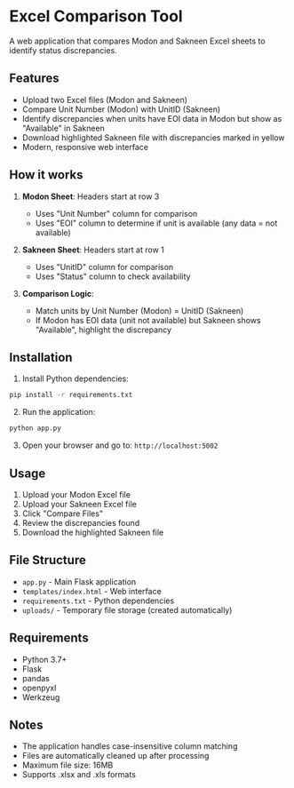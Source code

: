 # Excel Comparison Tool

A web application that compares Modon and Sakneen Excel sheets to identify status discrepancies.

## Features

- Upload two Excel files (Modon and Sakneen)
- Compare Unit Number (Modon) with UnitID (Sakneen)
- Identify discrepancies when units have EOI data in Modon but show as "Available" in Sakneen
- Download highlighted Sakneen file with discrepancies marked in yellow
- Modern, responsive web interface

## How it works

1. **Modon Sheet**: Headers start at row 3

   - Uses "Unit Number" column for comparison
   - Uses "EOI" column to determine if unit is available (any data = not available)

2. **Sakneen Sheet**: Headers start at row 1

   - Uses "UnitID" column for comparison
   - Uses "Status" column to check availability

3. **Comparison Logic**:
   - Match units by Unit Number (Modon) = UnitID (Sakneen)
   - If Modon has EOI data (unit not available) but Sakneen shows "Available", highlight the discrepancy

## Installation

1. Install Python dependencies:

```bash
pip install -r requirements.txt
```

2. Run the application:

```bash
python app.py
```

3. Open your browser and go to: `http://localhost:5002`

## Usage

1. Upload your Modon Excel file
2. Upload your Sakneen Excel file
3. Click "Compare Files"
4. Review the discrepancies found
5. Download the highlighted Sakneen file

## File Structure

- `app.py` - Main Flask application
- `templates/index.html` - Web interface
- `requirements.txt` - Python dependencies
- `uploads/` - Temporary file storage (created automatically)

## Requirements

- Python 3.7+
- Flask
- pandas
- openpyxl
- Werkzeug

## Notes

- The application handles case-insensitive column matching
- Files are automatically cleaned up after processing
- Maximum file size: 16MB
- Supports .xlsx and .xls formats
